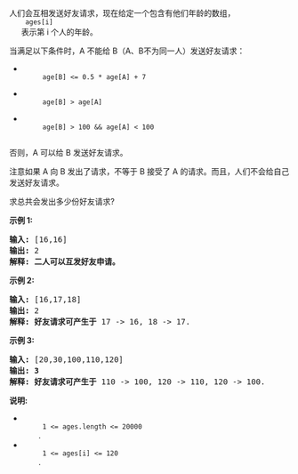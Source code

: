 <html>
 <body>
  <p>
   人们会互相发送好友请求，现在给定一个包含有他们年龄的数组，
   <code>
    ages[i]
   </code>
   表示第 i 个人的年龄。
  </p>
  <p>
   当满足以下条件时，A 不能给 B（A、B不为同一人）发送好友请求：
  </p>
  <ul>
   <li>
    <code>
     age[B] &lt;= 0.5 * age[A] + 7
    </code>
   </li>
   <li>
    <code>
     age[B] &gt; age[A]
    </code>
   </li>
   <li>
    <code>
     age[B] &gt; 100 &amp;&amp; age[A] &lt; 100
    </code>
   </li>
  </ul>
  <p>
   否则，A 可以给 B 发送好友请求。
  </p>
  <p>
   注意如果 A 向 B 发出了请求，不等于 B 接受了 A 的请求。而且，人们不会给自己发送好友请求。
  </p>
  <p>
   求总共会发出多少份好友请求?
  </p>
  <p>
   <strong>
    示例 1:
   </strong>
  </p>
  <pre>
<strong>输入: </strong>[16,16]
<strong>输出: </strong>2
<strong>解释: 二人可以互发好友申请。</strong>
</pre>
  <p>
   <strong>
    示例 2:
   </strong>
  </p>
  <pre>
<strong>输入: </strong>[16,17,18]
<strong>输出: </strong>2
<strong>解释: 好友请求可产生于</strong> 17 -&gt; 16, 18 -&gt; 17.</pre>
  <p>
   <strong>
    示例 3:
   </strong>
  </p>
  <pre>
<strong>输入: </strong>[20,30,100,110,120]
<strong>输出: 3</strong>
<strong>解释: 好友请求可产生于</strong> 110 -&gt; 100, 120 -&gt; 110, 120 -&gt; 100.
</pre>
  <p>
   <strong>
    说明:
   </strong>
  </p>
  <ul>
   <li>
    <code>
     1 &lt;= ages.length &lt;= 20000
    </code>
    .
   </li>
   <li>
    <code>
     1 &lt;= ages[i] &lt;= 120
    </code>
    .
   </li>
  </ul>
 </body>
</html>